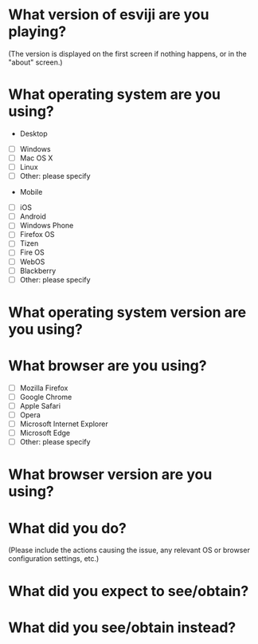 # What version of esviji are you playing?

(The version is displayed on the first screen if nothing happens, or in the "about" screen.)

# What operating system are you using?

- Desktop
 - [ ] Windows
 - [ ] Mac OS X
 - [ ] Linux
 - [ ] Other: please specify
- Mobile
 - [ ] iOS
 - [ ] Android
 - [ ] Windows Phone
 - [ ] Firefox OS
 - [ ] Tizen
 - [ ] Fire OS
 - [ ] WebOS
 - [ ] Blackberry
 - [ ] Other: please specify

# What operating system version are you using?



# What browser are you using?

- [ ] Mozilla Firefox
- [ ] Google Chrome
- [ ] Apple Safari
- [ ] Opera
- [ ] Microsoft Internet Explorer
- [ ] Microsoft Edge
- [ ] Other: please specify

# What browser version are you using?



# What did you do?

(Please include the actions causing the issue, any relevant OS or browser configuration settings, etc.)

# What did you expect to see/obtain?



# What did you see/obtain instead?


